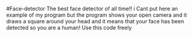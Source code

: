 #Face-detector
The best face detector of all time!! i Cant put here an example of my program but the program shows your open camera and it draws a square around your head and it means that your face has been detected so you are a human! Use this code freely
